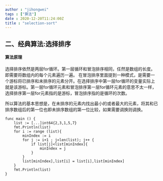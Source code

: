 ```yaml
---
author : "jihongwei"
tags : ["算法"]
date : 2020-12-20T11:24:00Z
title : "selection-sort"
---
```


## 二、经典算法:选择排序

#### 算法原理


选择排序依然是两层for循环。第一层循环和冒泡排序相同，任然是数组的长度。即需要将数组内的每个元素遍历一遍。
在冒泡排序里面提到一种模式，是需要一个游标将已排序和未排序的元素分开。在选择排序中第一层for循环的变量实际上就是该游标。第一层for循环元素和冒泡排序第一层for循环元素的意思不太一样，选择排序第一层for元素指的是游标，冒泡排序指的是循环的次数。


所以算法的基本思想是，在未排序的元素内找出最小的或者最大的元素，将其和已排序数组后的第一位也即未排序数组的第一位比较，如果需要调换则调换。


```golang
func main () {
    list := [...]int64{2,3,1,5,7}
    fmt.Println(list)
    for i := range (list){
        minIndex := i
        for j := i+1 ; j<len(list); j++ {
            if list[j]<list[minIndex]{
                minIndex = j
            }
        }
        list[minIndex],list[i] = list[i],list[minIndex]
    }
    fmt.Println(list)
}
```